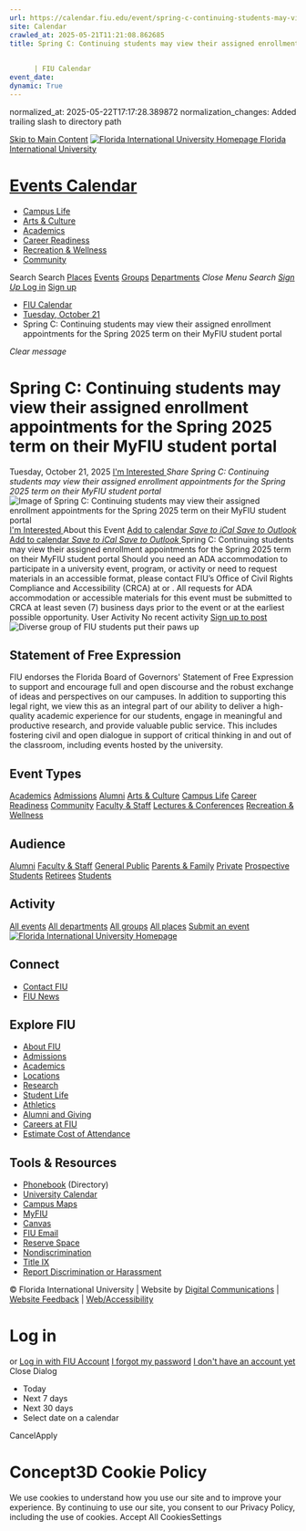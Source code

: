 ```yaml
---
url: https://calendar.fiu.edu/event/spring-c-continuing-students-may-view-their-assigned-enrollment-appointments-for-the-spring-2025-term-on-their-myfiu-student-portal/
site: Calendar
crawled_at: 2025-05-21T11:21:08.862685
title: Spring C: Continuing students may view their assigned enrollment appointments for the Spring 2025 term on their MyFIU student portal
    
    
      | FIU Calendar
event_date: 
dynamic: True
---
```

normalized_at: 2025-05-22T17:17:28.389872
normalization_changes: Added trailing slash to directory path

[Skip to Main Content](https://calendar.fiu.edu/event/spring-c-continuing-students-may-view-their-assigned-enrollment-appointments-for-the-spring-2025-term-on-their-myfiu-student-portal#main-content)
[![Florida International University Homepage](https://digicdn.fiu.edu/core/_assets/images/logo-top.png) Florida International University](https://www.fiu.edu)
# [Events Calendar ](https://calendar.fiu.edu/)
  * [Campus Life](https://calendar.fiu.edu/calendar?event_types%5B%5D=127595)
  * [Arts & Culture](https://calendar.fiu.edu/calendar?event_types%5B%5D=127590)
  * [Academics](https://calendar.fiu.edu/calendar?event_types%5B%5D=127582)
  * [Career Readiness](https://calendar.fiu.edu/calendar?event_types%5B%5D=127584)
  * [Recreation & Wellness](https://calendar.fiu.edu/calendar?event_types%5B%5D=127603)
  * [Community](https://calendar.fiu.edu/calendar?event_types%5B%5D=127601)


Search Search
[Places](https://calendar.fiu.edu/search/places) [Events](https://calendar.fiu.edu/calendar) [Groups](https://calendar.fiu.edu/search/groups) [Departments](https://calendar.fiu.edu/search/departments)
_Close Menu_
_Search_ [ _Sign Up_ ](https://calendar.fiu.edu/signup)
[Log in](https://calendar.fiu.edu/auth/shib_login?previous_url=https%3A%2F%2Fcalendar.fiu.edu%2Fevent%2Fspring-c-continuing-students-may-view-their-assigned-enrollment-appointments-for-the-spring-2025-term-on-their-myfiu-student-portal) [Sign up](https://calendar.fiu.edu/signup)
  * [FIU Calendar](https://calendar.fiu.edu/)
  * [Tuesday, October 21](https://calendar.fiu.edu/calendar/day/2025/10/21)
  * Spring C: Continuing students may view their assigned enrollment appointments for the Spring 2025 term on their MyFIU student portal


_Clear message_
# Spring C: Continuing students may view their assigned enrollment appointments for the Spring 2025 term on their MyFIU student portal
Tuesday, October 21, 2025 
[ I'm Interested ](https://calendar.fiu.edu/event/48369208173128/confirm?return=https%3A%2F%2Fcalendar.fiu.edu%2Fevent%2Fspring-c-continuing-students-may-view-their-assigned-enrollment-appointments-for-the-spring-2025-term-on-their-myfiu-student-portal)
_Share Spring C: Continuing students may view their assigned enrollment appointments for the Spring 2025 term on their MyFIU student portal_
![Image of Spring C: Continuing students may view their assigned enrollment appointments for the Spring 2025 term on their MyFIU student portal](https://localist-images.azureedge.net/photos/664326/card/7eb1b843932ccca9c16245cc99f64d88370c9c69.jpg)
[ I'm Interested ](https://calendar.fiu.edu/event/48369208173128/confirm?return=https%3A%2F%2Fcalendar.fiu.edu%2Fevent%2Fspring-c-continuing-students-may-view-their-assigned-enrollment-appointments-for-the-spring-2025-term-on-their-myfiu-student-portal)
About this Event
[Add to calendar ](https://calendar.fiu.edu/event/spring-c-continuing-students-may-view-their-assigned-enrollment-appointments-for-the-spring-2025-term-on-their-myfiu-student-portal)
[ _Save to iCal_ ](https://calendar.fiu.edu/event/spring-c-continuing-students-may-view-their-assigned-enrollment-appointments-for-the-spring-2025-term-on-their-myfiu-student-portal.ics "Save to iCal") [ _Save to Outlook_ ](https://calendar.fiu.edu/event/spring-c-continuing-students-may-view-their-assigned-enrollment-appointments-for-the-spring-2025-term-on-their-myfiu-student-portal.ics "Save to Outlook")
[Add to calendar ](https://calendar.fiu.edu/event/spring-c-continuing-students-may-view-their-assigned-enrollment-appointments-for-the-spring-2025-term-on-their-myfiu-student-portal)
[ _Save to iCal_ ](https://calendar.fiu.edu/event/spring-c-continuing-students-may-view-their-assigned-enrollment-appointments-for-the-spring-2025-term-on-their-myfiu-student-portal.ics "Save to iCal") [ _Save to Outlook_ ](https://calendar.fiu.edu/event/spring-c-continuing-students-may-view-their-assigned-enrollment-appointments-for-the-spring-2025-term-on-their-myfiu-student-portal.ics "Save to Outlook")
Spring C: Continuing students may view their assigned enrollment appointments for the Spring 2025 term on their MyFIU student portal
Should you need an ADA accommodation to participate in a university event, program, or activity or need to request materials in an accessible format, please contact FIU’s Office of Civil Rights Compliance and Accessibility (CRCA) at or . All requests for ADA accommodation or accessible materials for this event must be submitted to CRCA at least seven (7) business days prior to the event or at the earliest possible opportunity. 
User Activity
No recent activity
[Sign up to post](https://calendar.fiu.edu/auth/shib_login?previous_url=https%3A%2F%2Fcalendar.fiu.edu%2Fevent%2Fspring-c-continuing-students-may-view-their-assigned-enrollment-appointments-for-the-spring-2025-term-on-their-myfiu-student-portal)
![Diverse group of FIU students put their paws up](https://www.fiu.edu/_assets/images/thumbnail-students-paw.jpg)
## Statement of Free Expression
FIU endorses the Florida Board of Governors' Statement of Free Expression to support and encourage full and open discourse and the robust exchange of ideas and perspectives on our campuses. In addition to supporting this legal right, we view this as an integral part of our ability to deliver a high-quality academic experience for our students, engage in meaningful and productive research, and provide valuable public service. This includes fostering civil and open dialogue in support of critical thinking in and out of the classroom, including events hosted by the university.
## Event Types
[Academics](https://calendar.fiu.edu/calendar?event_types%5B%5D=127582)
[Admissions](https://calendar.fiu.edu/calendar?event_types%5B%5D=127583)
[Alumni](https://calendar.fiu.edu/calendar?event_types%5B%5D=127589)
[Arts & Culture](https://calendar.fiu.edu/calendar?event_types%5B%5D=127590)
[Campus Life](https://calendar.fiu.edu/calendar?event_types%5B%5D=127595)
[Career Readiness](https://calendar.fiu.edu/calendar?event_types%5B%5D=127584)
[Community](https://calendar.fiu.edu/calendar?event_types%5B%5D=127601)
[Faculty & Staff](https://calendar.fiu.edu/calendar?event_types%5B%5D=127602)
[Lectures & Conferences](https://calendar.fiu.edu/calendar?event_types%5B%5D=127587)
[Recreation & Wellness](https://calendar.fiu.edu/calendar?event_types%5B%5D=127603)
## Audience
[Alumni](https://calendar.fiu.edu/calendar?event_types%5B%5D=121721)
[Faculty & Staff](https://calendar.fiu.edu/calendar?event_types%5B%5D=121720)
[General Public](https://calendar.fiu.edu/calendar?event_types%5B%5D=121722)
[Parents & Family](https://calendar.fiu.edu/calendar?event_types%5B%5D=36918157286658)
[Private](https://calendar.fiu.edu/calendar?event_types%5B%5D=129753)
[Prospective Students](https://calendar.fiu.edu/calendar?event_types%5B%5D=121723)
[Retirees](https://calendar.fiu.edu/calendar?event_types%5B%5D=37290279036119)
[Students](https://calendar.fiu.edu/calendar?event_types%5B%5D=121719)
## Activity
[All events](https://calendar.fiu.edu/search?what=events)
[All departments](https://calendar.fiu.edu/search/departments)
[All groups](https://calendar.fiu.edu/search?what=groups)
[All places](https://calendar.fiu.edu/search?what=places)
[Submit an event](https://calendar.fiu.edu/admin/events/new/basic-information)
[ ![Florida International University Homepage](https://digicdn.fiu.edu/core/_assets/images/footer-logo.svg) ](https://www.fiu.edu/)
## Connect
  * [Contact FIU](https://www.fiu.edu/about/contact-us/index.html)
  * [FIU News](https://news.fiu.edu/)


## Explore FIU
  * [About FIU](https://www.fiu.edu/about/index.html)
  * [Admissions](https://www.fiu.edu/admissions/index.html)
  * [Academics](https://www.fiu.edu/academics/index.html)
  * [Locations](https://www.fiu.edu/locations/index.html)
  * [Research](https://www.fiu.edu/research/index.html)
  * [Student Life](https://www.fiu.edu/student-life/index.html)
  * [Athletics](https://www.fiu.edu/athletics/index.html)
  * [Alumni and Giving](https://www.fiu.edu/alumni-and-giving/index.html)
  * [Careers at FIU](https://hr.fiu.edu/careers/)
  * [Estimate Cost of Attendance](https://onestop.fiu.edu/finances/estimate-your-costs/)


## Tools & Resources
  * [Phonebook](https://phonebook.fiu.edu) (Directory)
  * [University Calendar](https://calendar.fiu.edu/)
  * [Campus Maps](https://campusmaps.fiu.edu/)
  * [MyFIU](https://my.fiu.edu/)
  * [Canvas](https://canvas.fiu.edu)
  * [FIU Email](http://mail.fiu.edu/)
  * [Reserve Space](https://reservespace.fiu.edu/make-reservation/)
  * [Nondiscrimination](https://ace.fiu.edu/civil-rights-and-accessibility/harassment-and-discrimination/)
  * [Title IX](https://ace.fiu.edu/title-ix/)
  * [Report Discrimination or Harassment](https://report.fiu.edu/)


© Florida International University  | Website by [Digital Communications](https://stratcomm.fiu.edu/digital-print/websites/) | [Website Feedback](https://webforms.fiu.edu/view.php?id=370774&element_5=https://calendar.fiu.edu/https://calendar.fiu.edu/) | [Web/Accessibility](https://accessibility.fiu.edu/)
# Log in
or
[Log in with FIU Account](https://calendar.fiu.edu/auth/shib_login?previous_url=https%3A%2F%2Fcalendar.fiu.edu%2Fevent%2Fspring-c-continuing-students-may-view-their-assigned-enrollment-appointments-for-the-spring-2025-term-on-their-myfiu-student-portal)
[I forgot my password](https://calendar.fiu.edu/auth/forgot) [I don't have an account yet](https://calendar.fiu.edu/signup)
Close Dialog
  * Today
  * Next 7 days
  * Next 30 days
  * Select date on a calendar


CancelApply
# Concept3D Cookie Policy
We use cookies to understand how you use our site and to improve your experience. By continuing to use our site, you consent to our Privacy Policy, including the use of cookies. 
Accept All CookiesSettings
